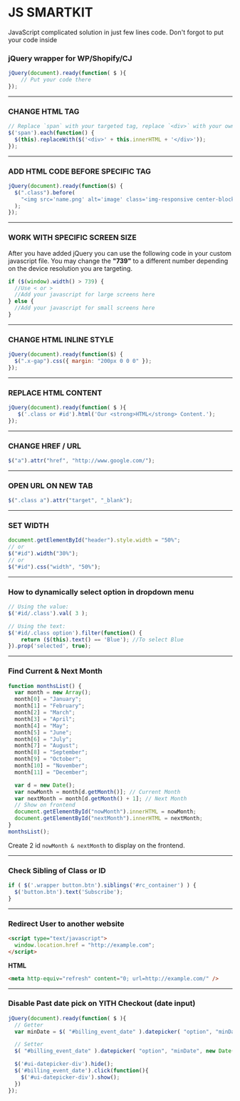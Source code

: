 # JS SMARTKIT
JavaScript complicated solution in just few lines code. Don't forgot to put your code inside

### jQuery wrapper for WP/Shopify/CJ
```javascript
jQuery(document).ready(function( $ ){
    // Put your code there
});
```

---

### CHANGE HTML TAG

```javascript
// Replace `span` with your targeted tag, replace `<div>` with your own tag.
$('span').each(function() {
  $(this).replaceWith($('<div>' + this.innerHTML + '</div>'));
});​
```

---

### ADD HTML CODE BEFORE SPECIFIC TAG

```javascript
jQuery(document).ready(function($) {
  $(".class").before(
    "<img src='name.png' alt='image' class='img-responsive center-block'>"
  );
});
```

---

### WORK WITH SPECIFIC SCREEN SIZE

After you have added jQuery you can use the following code in your custom javascript file. You may change the **"739"** to a different number depending on the device resolution you are targeting.

```javascript
if ($(window).width() > 739) {
  //Use < or >
  //Add your javascript for large screens here
} else {
  //Add your javascript for small screens here
}
```

---


### CHANGE HTML INLINE STYLE

```javascript
jQuery(document).ready(function($) {
  $(".x-gap").css({ margin: "200px 0 0 0" });
});
```

---


### REPLACE HTML CONTENT

```Javascript
jQuery(document).ready(function( $ ){
   $('.class or #id').html('Our <strong>HTML</strong> Content.');
});
```

---

### CHANGE HREF / URL

```javascript
$("a").attr("href", "http://www.google.com/");
```

---

### OPEN URL ON NEW TAB
```javascript
$(".class a").attr("target", "_blank");
```

---

### SET WIDTH

```javascript
document.getElementById("header").style.width = "50%";
// or
$("#id").width("30%");
// or
$("#id").css("width", "50%");
```


---

### How to dynamically select option in dropdown menu

```javascript
// Using the value:
$('#id/.class').val( 3 );

// Using the text:
$('#id/.class option').filter(function() { 
    return ($(this).text() == 'Blue'); //To select Blue
}).prop('selected', true);
```


---

### Find Current & Next Month

```javascript
function monthsList() {
  var month = new Array();
  month[0] = "January";
  month[1] = "February";
  month[2] = "March";
  month[3] = "April";
  month[4] = "May";
  month[5] = "June";
  month[6] = "July";
  month[7] = "August";
  month[8] = "September";
  month[9] = "October";
  month[10] = "November";
  month[11] = "December";

  var d = new Date();
  var nowMonth = month[d.getMonth()]; // Current Month
  var nextMonth = month[d.getMonth() + 1]; // Next Month
  // Show on frontend
  document.getElementById("nowMonth").innerHTML = nowMonth;
  document.getElementById("nextMonth").innerHTML = nextMonth;
}
monthsList();
```

Create 2 id `nowMonth & nextMonth` to display on the frontend.

---

### Check Sibling of Class or ID
```js
if ( $('.wrapper button.btn').siblings('#rc_container') ) {
  $('button.btn').text('Subscribe');
}
```

---

### Redirect User to another website

```html
<script type="text/javascript">
  window.location.href = "http://example.com";
</script>
```

<strong>HTML</strong>

```html
<meta http-equiv="refresh" content="0; url=http://example.com/" />
```

---

### Disable Past date pick on YITH Checkout (date input)
```js
jQuery(document).ready(function( $ ){
  // Getter
  var minDate = $( "#billing_event_date" ).datepicker( "option", "minDate" );

  // Setter
  $( "#billing_event_date" ).datepicker( "option", "minDate", new Date() );

  $('#ui-datepicker-div').hide();
  $('#billing_event_date').click(function(){
    $('#ui-datepicker-div').show();
  })
});
```